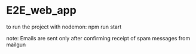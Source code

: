 # E2E_web_app

to run the project with nodemon: npm run start

note: Emails are sent only after confirming receipt of spam messages from mailgun
